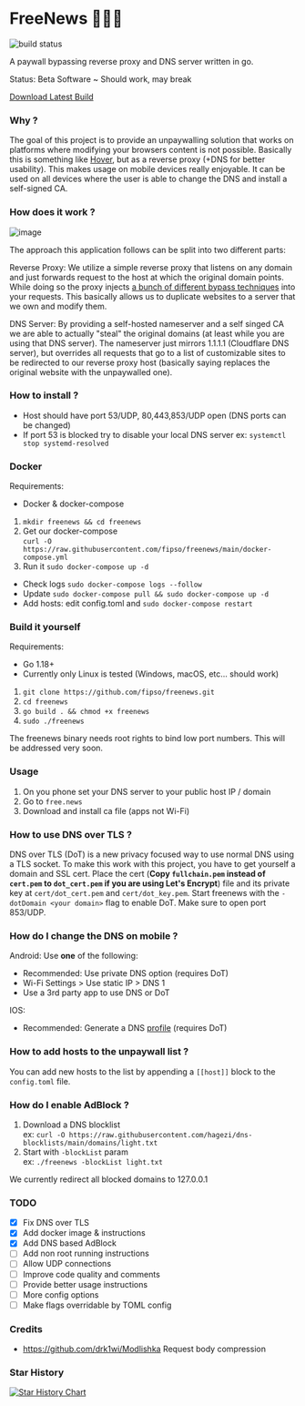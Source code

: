 # FreeNews 🔨💵🧱

![build status](https://github.com/fipso/freenews/actions/workflows/go.yml/badge.svg?branch=main)

A paywall bypassing reverse proxy and DNS server written in go.

Status: Beta Software ~ Should work, may break

[Download Latest Build](https://nightly.link/fipso/freenews/workflows/go/main/artifact.zip)

### Why ?

The goal of this project is to provide an unpaywalling solution that works on platforms where modifying your browsers content is not possible. Basically this is something like [Hover](https://github.com/nathan-149/hover-paywalls-browser-extension), but as a reverse proxy (+DNS for better usability). This makes usage on mobile devices really enjoyable.
It can be used on all devices where the user is able to change the DNS and install a self-signed CA.

### How does it work ?

![image](https://user-images.githubusercontent.com/8930842/200426509-df51e0b0-fcf1-4777-a06c-f109ee71decf.png)

The approach this application follows can be split into two different parts:

Reverse Proxy:
We utilize a simple reverse proxy that listens on any domain and just forwards request to the host at which the original domain points. While doing so the proxy injects [a bunch of different bypass techniques](https://medium.datadriveninvestor.com/how-to-bypass-any-paywall-for-free-df87832cbff7) into your requests. This basically allows us to duplicate websites to a server that we own and modify them.

DNS Server:
By providing a self-hosted nameserver and a self singed CA we are able to actually "steal" the original domains (at least while you are using that DNS server).
The nameserver just mirrors 1.1.1.1 (Cloudflare DNS server), but overrides all requests that go to a list of customizable sites to be redirected to our reverse proxy host (basically saying replaces the original website with the unpaywalled one).

### How to install ?

- Host should have port 53/UDP, 80,443,853/UDP open (DNS ports can be changed)
- If port 53 is blocked try to disable your local DNS server ex: `systemctl stop systemd-resolved`

### Docker

Requirements:

- Docker & docker-compose

1. `mkdir freenews && cd freenews`
2. Get our docker-compose  
   `curl -O https://raw.githubusercontent.com/fipso/freenews/main/docker-compose.yml`
3. Run it `sudo docker-compose up -d`
  
-  Check logs `sudo docker-compose logs --follow`
-  Update `sudo docker-compose pull && sudo docker-compose up -d`
-  Add hosts: edit config.toml and `sudo docker-compose restart`

### Build it yourself

Requirements:

- Go 1.18+
- Currently only Linux is tested (Windows, macOS, etc... should work)

1. `git clone https://github.com/fipso/freenews.git`
2. `cd freenews`
3. `go build . && chmod +x freenews`
4. `sudo ./freenews`

The freenews binary needs root rights to bind low port numbers.
This will be addressed very soon.

### Usage

1. On you phone set your DNS server to your public host IP / domain
2. Go to `free.news`
3. Download and install ca file (apps not Wi-Fi)

### How to use DNS over TLS ?

DNS over TLS (DoT) is a new privacy focused way to use normal DNS using a TLS socket.
To make this work with this project, you have to get yourself a domain and SSL cert.
Place the cert (**Copy `fullchain.pem` instead of `cert.pem` to `dot_cert.pem` if you are using Let's Encrypt**) file and its private key at `cert/dot_cert.pem` and `cert/dot_key.pem`.
Start freenews with the `-dotDomain <your domain>` flag to enable DoT. Make sure to open port 853/UDP.

### How do I change the DNS on mobile ?

Android:
Use **one** of the following:

- Recommended: Use private DNS option (requires DoT)
- Wi-Fi Settings > Use static IP > DNS 1
- Use a 3rd party app to use DNS or DoT

IOS:

- Recommended: Generate a DNS [profile](https://dns.notjakob.com/index.html) (requires DoT)

### How to add hosts to the unpaywall list ?

You can add new hosts to the list by appending a `[[host]]` block to the `config.toml` file.

### How do I enable AdBlock ?

1. Download a DNS blocklist  
   ex: `curl -O https://raw.githubusercontent.com/hagezi/dns-blocklists/main/domains/light.txt`
2. Start with `-blockList` param  
   ex: `./freenews -blockList light.txt`

We currently redirect all blocked domains to 127.0.0.1

### TODO

- [x] Fix DNS over TLS
- [x] Add docker image & instructions
- [x] Add DNS based AdBlock
- [ ] Add non root running instructions
- [ ] Allow UDP connections
- [ ] Improve code quality and comments
- [ ] Provide better usage instructions
- [ ] More config options
- [ ] Make flags overridable by TOML config

### Credits

- https://github.com/drk1wi/Modlishka Request body compression

### Star History
[![Star History Chart](https://api.star-history.com/svg?repos=fipso/freenews&type=Date)](https://star-history.com/#fipso/freenews&Date)

